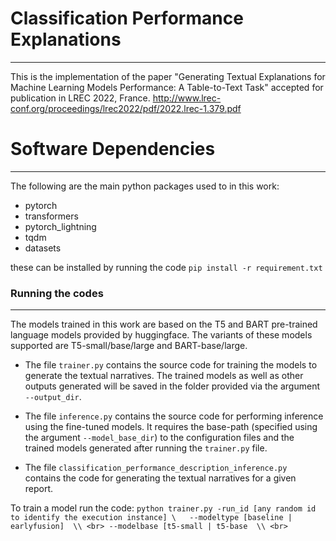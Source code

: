 # Classification Performance Explanations
---
This is the implementation of the paper "Generating Textual Explanations for Machine Learning Models Performance: A Table-to-Text Task" accepted for publication in LREC 2022, France. http://www.lrec-conf.org/proceedings/lrec2022/pdf/2022.lrec-1.379.pdf 

# Software Dependencies
---
The following are the main python packages used to in this work:
- pytorch
- transformers
- pytorch_lightning
- tqdm
- datasets

these can be installed by running the code  ``pip install -r requirement.txt`` 




### Running the codes
---

The models trained in this work are based on the T5 and BART pre-trained language models provided by huggingface. The variants of these models  supported are T5-small/base/large and BART-base/large.  
- The file ``trainer.py`` contains the source code for training the models to generate the textual narratives. The trained models as well as other outputs generated will be saved in the folder provided via the argument ``--output_dir``. 

- The file ``inference.py`` contains the source code for performing inference using the fine-tuned models. It requires the base-path (specified using the argument ``--model_base_dir``) to the  configuration files and the trained models generated after running the ``trainer.py`` file. 

- The file ``classification_performance_description_inference.py `` contains the code for generating the textual narratives for a given report.

To train a model run the code:
``
python trainer.py -run_id [any random id to identify the execution instance] \  
                  --modeltype [baseline | earlyfusion]  \\ <br>
                  --modelbase [t5-small | t5-base  \\ <br>
``
